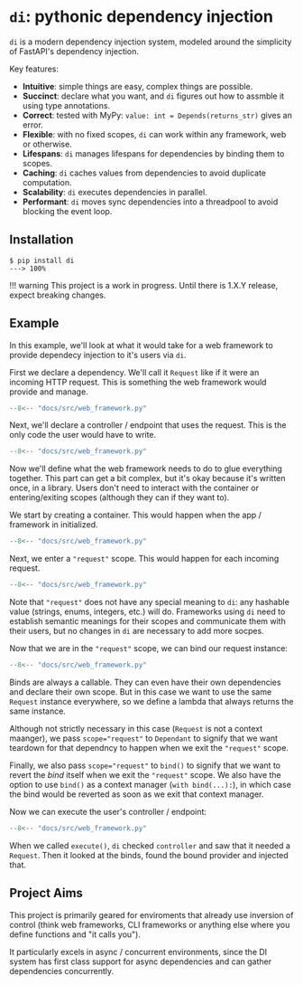 # `di`: pythonic dependency injection

`di` is a modern dependency injection system, modeled around the simplicity of FastAPI's dependency injection.

Key features:

- **Intuitive**: simple things are easy, complex things are possible.
- **Succinct**: declare what you want, and `di` figures out how to assmble it using type annotations.
- **Correct**: tested with MyPy: `value: int = Depends(returns_str)` gives an error.
- **Flexible**: with no fixed scopes, `di` can work within any framework, web or otherwise.
- **Lifespans**: `di` manages lifespans for dependencies by binding them to scopes.
- **Caching**: `di` caches values from dependencies to avoid duplicate computation.
- **Scalability**: `di` executes dependencies in parallel.
- **Performant**: `di` moves sync dependencies into a threadpool to avoid blocking the event loop.

## Installation

<div class="termy">

```console
$ pip install di
---> 100%
```

</div>

!!! warning
This project is a work in progress.
Until there is 1.X.Y release, expect breaking changes.

## Example

In this example, we'll look at what it would take for a web framework to provide dependecy injection to it's users via `di`.

First we declare a dependency.
We'll call it `Request` like if it were an incoming HTTP request.
This is something the web framework would provide and manage.

```Python hl_lines="4-6"
--8<-- "docs/src/web_framework.py"
```

Next, we'll declare a controller / endpoint that uses the request.
This is the only code the user would have to write.

```Python hl_lines="9-10"
--8<-- "docs/src/web_framework.py"
```

Now we'll define what the web framework needs to do to glue everything together.
This part can get a bit complex, but it's okay because it's written once, in a library.
Users don't need to interact with the container or entering/exiting scopes (although they can if they want to).

We start by creating a container.
This would happen when the app / framework in initialized.

```Python hl_lines="14"
--8<-- "docs/src/web_framework.py"
```

Next, we enter a `"request"` scope.
This would happen for each incoming request.

```Python hl_lines="15"
--8<-- "docs/src/web_framework.py"
```

Note that `"request"` does not have any special meaning to `di`: any hashable value (strings, enums, integers, etc.) will do. Frameworks using `di` need to establish semantic meanings for their scopes and communicate them with their users, but no changes in `di` are necessary to add more socpes.

Now that we are in the `"request"` scope, we can bind our request instance:

```Python hl_lines="17-18"
--8<-- "docs/src/web_framework.py"
```

Binds are always a callable.
They can even have their own dependencies and declare their own scope.
But in this case we want to use the same `Request` instance everywhere, so we define a lambda that always returns the same instance.

Although not strictly necessary in this case (`Request` is not a context maanger), we pass `scope="request"` to `Dependant` to signify that we want teardown for that dependncy to happen when we exit the `"request"` scope.

Finally, we also pass `scope="request"` to `bind()` to signify that we want to revert the _bind_ itself when we exit the `"request"` scope. We also have the option to use `bind()` as a context manager (`with bind(...):`), in which case the bind would be reverted as soon as we exit that context manager.

Now we can execute the user's controller / endpoint:

```Python hl_lines="19-20"
--8<-- "docs/src/web_framework.py"
```

When we called `execute()`, `di` checked `controller` and saw that it needed a `Request`. Then it looked at the binds, found the bound provider and injected that.

## Project Aims

This project is primarily geared for enviroments that already use inversion of control (think web frameworks, CLI frameworks or anything else where you define functions and "it calls you").

It particularly excels in async / concurrent environments, since the DI system has first class support for async dependencies and can gather dependencies concurrently.
